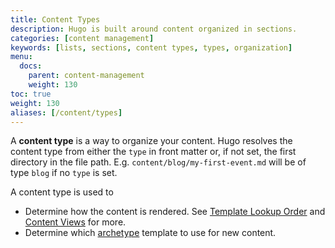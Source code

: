 ```yaml
---
title: Content Types
description: Hugo is built around content organized in sections.
categories: [content management]
keywords: [lists, sections, content types, types, organization]
menu:
  docs:
    parent: content-management
    weight: 130
toc: true
weight: 130
aliases: [/content/types]
---
```


A **content type** is a way to organize your content. Hugo resolves the content type from either the `type` in front matter or, if not set, the first directory in the file path. E.g. `content/blog/my-first-event.md` will be of type `blog` if no `type` is set.

A content type is used to

- Determine how the content is rendered. See [Template Lookup Order](/templates/lookup-order/) and [Content Views](https://gohugo.io/templates/views) for more.
- Determine which [archetype](/content-management/archetypes/) template to use for new content.

